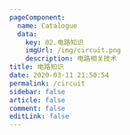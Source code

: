 ```yaml
---
pageComponent: 
  name: Catalogue
  data: 
    key: 02.电路知识
    imgUrl: /img/circuit.png
    description: 电路相关技术
title: 电路知识
date: 2020-03-11 21:50:54
permalink: /circuit
sidebar: false
article: false
comment: false
editLink: false
---
```

